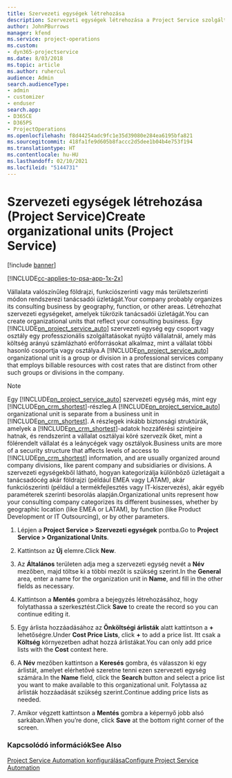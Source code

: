 ```yaml
---
title: Szervezeti egységek létrehozása
description: Szervezeti egységek létrehozása a Project Service szolgáltatásban
author: JohnPBurrows
manager: kfend
ms.service: project-operations
ms.custom:
- dyn365-projectservice
ms.date: 8/03/2018
ms.topic: article
ms.author: ruhercul
audience: Admin
search.audienceType:
- admin
- customizer
- enduser
search.app:
- D365CE
- D365PS
- ProjectOperations
ms.openlocfilehash: f8d44254adc9fc1e35d39080e284ea6195bfa821
ms.sourcegitcommit: 418fa1fe9d605b8faccc2d5dee1b04b4e753f194
ms.translationtype: HT
ms.contentlocale: hu-HU
ms.lasthandoff: 02/10/2021
ms.locfileid: "5144731"
---
```

# <a name="create-organizational-units-project-service"></a><span data-ttu-id="a5b46-103">Szervezeti egységek létrehozása (Project Service)</span><span class="sxs-lookup"><span data-stu-id="a5b46-103">Create organizational units (Project Service)</span></span>

[!include [banner](../includes/psa-now-project-operations.md)]

[!INCLUDE[cc-applies-to-psa-app-1x-2x](../includes/cc-applies-to-psa-app-1x-2x.md)]

<span data-ttu-id="a5b46-104">Vállalata valószínűleg földrajzi, funkciószerinti vagy más területszerinti módon rendszerezi tanácsadói üzletágát.</span><span class="sxs-lookup"><span data-stu-id="a5b46-104">Your company probably organizes its consulting business by geography, function, or other areas.</span></span> <span data-ttu-id="a5b46-105">Létrehozhat szervezeti egységeket, amelyek tükrözik tanácsadói üzletágát.</span><span class="sxs-lookup"><span data-stu-id="a5b46-105">You can create organizational units that reflect your consulting business.</span></span> <span data-ttu-id="a5b46-106">Egy [!INCLUDE[pn_project_service_auto](../includes/pn-project-service-auto.md)] szervezeti egység egy csoport vagy osztály egy professzionális szolgáltatásokat nyújtó vállalatnál, amely más költség arányú számlázható erőforrásokat alkalmaz, mint a vállalat többi hasonló csoportja vagy osztálya.</span><span class="sxs-lookup"><span data-stu-id="a5b46-106">A [!INCLUDE[pn_project_service_auto](../includes/pn-project-service-auto.md)] organizational unit is a group or division in a professional services company that employs billable resources with cost rates that are distinct from other such groups or divisions in the company.</span></span>  
  
> [!NOTE]
>  <span data-ttu-id="a5b46-107">Egy [!INCLUDE[pn_project_service_auto](../includes/pn-project-service-auto.md)] szervezeti egység más, mint egy [!INCLUDE[pn_crm_shortest](../includes/pn-crm-shortest.md)]-részleg.</span><span class="sxs-lookup"><span data-stu-id="a5b46-107">A [!INCLUDE[pn_project_service_auto](../includes/pn-project-service-auto.md)] organizational unit is separate from a business unit in [!INCLUDE[pn_crm_shortest](../includes/pn-crm-shortest.md)].</span></span> <span data-ttu-id="a5b46-108">A részlegek inkább biztonsági struktúrák, amelyek a [!INCLUDE[pn_crm_shortest](../includes/pn-crm-shortest.md)]-adatok hozzáférési szintjeire hatnak, és rendszerint a vállalat osztályai köré szervezik őket, mint a fölérendelt vállalat és a leánycégek vagy osztályok.</span><span class="sxs-lookup"><span data-stu-id="a5b46-108">Business units are more of a security structure that affects levels of access to [!INCLUDE[pn_crm_shortest](../includes/pn-crm-shortest.md)] information, and are usually organized around company divisions, like parent company and subsidiaries or divisions.</span></span> <span data-ttu-id="a5b46-109">A szervezeti egységekből látható, hogyan kategorizálja különböző üzletágait a tanácsadócég akár földrajzi (például EMEA vagy LATAM), akár funkciószerinti (például a termékfejlesztés vagy IT-kiszervezés), akár egyéb paraméterek szerinti besorolás alapján.</span><span class="sxs-lookup"><span data-stu-id="a5b46-109">Organizational units represent how your consulting company categorizes its different businesses, whether by geographic location (like EMEA or LATAM), by function (like Product Development or IT Outsourcing), or by other parameters.</span></span>  
  
1.  <span data-ttu-id="a5b46-110">Lépjen a **Project Service > Szervezeti egységek** pontba.</span><span class="sxs-lookup"><span data-stu-id="a5b46-110">Go to **Project Service > Organizational Units**.</span></span>  
  
2.  <span data-ttu-id="a5b46-111">Kattintson az **Új** elemre.</span><span class="sxs-lookup"><span data-stu-id="a5b46-111">Click **New**.</span></span>  
  
3.  <span data-ttu-id="a5b46-112">Az **Általános** területen adja meg a szervezeti egység nevét a **Név** mezőben, majd töltse ki a többi mezőt is szükség szerint.</span><span class="sxs-lookup"><span data-stu-id="a5b46-112">In the **General** area, enter a name for the organization unit in **Name**, and fill in the other fields as necessary.</span></span>  
  
4.  <span data-ttu-id="a5b46-113">Kattintson a **Mentés** gombra a bejegyzés létrehozásához, hogy folytathassa a szerkesztést.</span><span class="sxs-lookup"><span data-stu-id="a5b46-113">Click **Save** to create the record so you can continue editing it.</span></span>  
  
5.  <span data-ttu-id="a5b46-114">Egy árlista hozzáadásához az **Önköltségi árlisták** alatt kattintson a **+** lehetőségre.</span><span class="sxs-lookup"><span data-stu-id="a5b46-114">Under **Cost Price Lists**, click **+** to add a price list.</span></span> <span data-ttu-id="a5b46-115">Itt csak a **Költség** környezetben adhat hozzá árlistákat.</span><span class="sxs-lookup"><span data-stu-id="a5b46-115">You can only add price lists with the **Cost** context here.</span></span>  
  
6.  <span data-ttu-id="a5b46-116">A **Név** mezőben kattintson a **Keresés** gombra, és válasszon ki egy árlistát, amelyet elérhetővé szeretne tenni ezen szervezeti egység számára.</span><span class="sxs-lookup"><span data-stu-id="a5b46-116">In the **Name** field, click the **Search** button and select a price list you want to make available to this organizational unit.</span></span> <span data-ttu-id="a5b46-117">Folytassa az árlisták hozzáadását szükség szerint.</span><span class="sxs-lookup"><span data-stu-id="a5b46-117">Continue adding price lists as needed.</span></span>  
  
7.  <span data-ttu-id="a5b46-118">Amikor végzett kattintson a **Mentés** gombra a képernyő jobb alsó sarkában.</span><span class="sxs-lookup"><span data-stu-id="a5b46-118">When you’re done, click **Save** at the bottom right corner of the screen.</span></span>  
  
### <a name="see-also"></a><span data-ttu-id="a5b46-119">Kapcsolódó információk</span><span class="sxs-lookup"><span data-stu-id="a5b46-119">See Also</span></span>  
 [<span data-ttu-id="a5b46-120">Project Service Automation konfigurálása</span><span class="sxs-lookup"><span data-stu-id="a5b46-120">Configure Project Service Automation</span></span>](../psa/configure.md)
